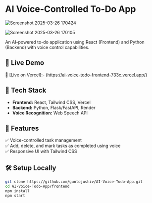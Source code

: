 # AI Voice-Controlled To-Do App  


![Screenshot 2025-03-26 170424](https://github.com/user-attachments/assets/dbee739a-4baa-48d2-9b1d-1f6d0b1d6701)

![Screenshot 2025-03-26 170105](https://github.com/user-attachments/assets/fc17e6e5-528c-4772-9a3e-0bd154ac5c77)



An AI-powered to-do application using React (Frontend) and Python (Backend) with voice control capabilities.  

## 🚀 Live Demo  
🔗  [Live on Vercel]:- (https://ai-voice-todo-frontend-733c.vercel.app/)

## 🔧 Tech Stack  
- **Frontend:** React, Tailwind CSS, Vercel  
- **Backend:** Python, Flask/FastAPI, Render  
- **Voice Recognition:** Web Speech API  

## 📌 Features  
✅ Voice-controlled task management  
✅ Add, delete, and mark tasks as completed using voice  
✅ Responsive UI with Tailwind CSS  

## 🛠 Setup Locally  
```sh
git clone https://github.com/guntojushiv/AI-Voice-Todo-App.git
cd AI-Voice-Todo-App/frontend
npm install
npm start
